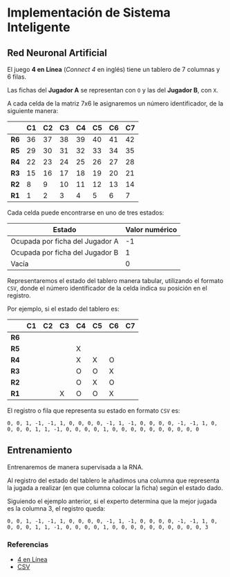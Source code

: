 # Implementación de Sistema Inteligente 

## Red Neuronal Artificial

El juego **4 en Línea** (*Connect 4* en inglés) tiene un tablero de 7 columnas y 6 filas.

Las fichas del **Jugador A** se representan con `O` y las del **Jugador B**, con `X`.

A cada celda de la matriz 7x6 le asignaremos un número identificador, de la siguiente manera: 

​| C1 | C2 | C3 | C4 | C5 | C6 | C7
--- | --- | --- | --- | --- | --- | --- | ---
**R6** | 36 | 37 | 38 | 39 | 40 | 41 | 42
**R5** |  29 | 30 | 31 | 32 | 33 | 34 | 35
**R4** | 22 | 23 | 24 | 25 | 26 | 27 | 28
**R3** | 15 | 16 | 17 | 18 | 19 | 20 | 21
**R2** | 8 | 9 | 10 | 11 | 12 | 13 | 14
**R1** | 1 | 2 | 3 | 4 | 5 | 6 | 7

Cada celda puede encontrarse en uno de tres estados:

​Estado | Valor numérico
--- | ---
​Ocupada por ficha del Jugador A | -1
​Ocupada por ficha del Jugador B | 1
​Vacía | 0

Representaremos el estado del tablero manera tabular, utilizando el formato `CSV`, donde el número identificador de la celda indica su posición en el registro.

Por ejemplo, si el estado del tablero es:

​| C1 | C2 | C3 | C4 | C5 | C6 | C7
--- | --- | --- | --- | --- | --- | --- | ---
**R6** |  |  | |  |  |  | 
**R5** |  |  | | X |  |  | 
**R4** |  |  |  | X | X  | O | 
**R3** |  |  |  | O | O | X | 
**R2** |  |  |  | O | X | O | 
**R1** |  |  | X | O | O | X |

El registro o fila que representa su estado en formato `CSV` es:

`0, 0, 1, -1, -1, 1, 0, 0, 0, 0, -1, 1, -1, 0, 0, 0, 0, -1, -1, 1, 0, 0, 0, 0, 1, 1, -1, 0, 0, 0, 0, 1, 0, 0, 0, 0, 0, 0, 0, 0, 0, 0`

## Entrenamiento

Entrenaremos de manera supervisada a la RNA.

Al registro del estado del tablero le añadimos una columna que representa la jugada a realizar (en que columna colocar la ficha) según el estado dado.

Siguiendo el ejemplo anterior, si el experto determina que la mejor jugada es la columna 3, el registro queda:

`0, 0, 1, -1, -1, 1, 0, 0, 0, 0, -1, 1, -1, 0, 0, 0, 0, -1, -1, 1, 0, 0, 0, 0, 1, 1, -1, 0, 0, 0, 0, 1, 0, 0, 0, 0, 0, 0, 0, 0, 0, 0, 3`

### Referencias

* [4 en Línea](https://es.wikipedia.org/wiki/Conecta_4)
* [CSV](https://tools.ietf.org/html/rfc4180)
